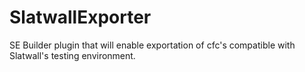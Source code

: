 # SlatwallExporter
SE Builder plugin that will enable exportation of cfc's compatible with Slatwall's testing environment.
